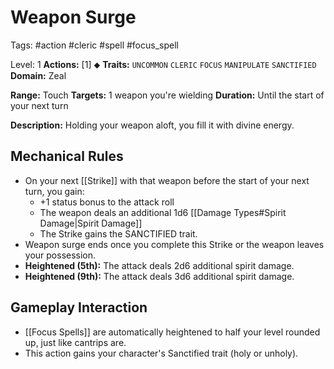 # Weapon Surge
Tags: #action #cleric #spell #focus_spell 

Level: 1
**Actions:** [1] ⬥
**Traits:** `UNCOMMON` `CLERIC` `FOCUS` `MANIPULATE` `SANCTIFIED`
**Domain:** Zeal

**Range:** Touch
**Targets:** 1 weapon you're wielding
**Duration:** Until the start of your next turn

**Description:** Holding your weapon aloft, you fill it with divine energy.

## Mechanical Rules

- On your next [[Strike]] with that weapon before the start of your next turn, you gain:
	- +1 status bonus to the attack roll
	-  The weapon deals an additional 1d6 [[Damage Types#Spirit Damage|Spirit Damage]]
	- The Strike gains the SANCTIFIED trait.
- Weapon surge ends once you complete this Strike or the weapon leaves your possession.
- **Heightened (5th):** The attack deals 2d6 additional spirit damage. 
- **Heightened (9th):** The attack deals 3d6 additional spirit damage.

## Gameplay Interaction

- [[Focus Spells]] are automatically heightened to half your level rounded up, just like cantrips are.
- This action gains your character's Sanctified trait (holy or unholy).